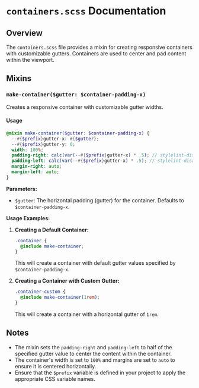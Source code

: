 # `containers.scss` Documentation

## Overview

The `containers.scss` file provides a mixin for creating responsive containers with customizable gutters. Containers are used to center and pad content within the viewport.

## Mixins

### `make-container($gutter: $container-padding-x)`

Creates a responsive container with customizable gutter widths.

#### Usage

```scss
@mixin make-container($gutter: $container-padding-x) {
  --#{$prefix}gutter-x: #{$gutter};
  --#{$prefix}gutter-y: 0;
  width: 100%;
  padding-right: calc(var(--#{$prefix}gutter-x) * .5); // stylelint-disable-line function-disallowed-list
  padding-left: calc(var(--#{$prefix}gutter-x) * .5); // stylelint-disable-line function-disallowed-list
  margin-right: auto;
  margin-left: auto;
}
```

**Parameters:**

- `$gutter`: The horizontal padding (gutter) for the container. Defaults to `$container-padding-x`.

**Usage Examples:**

1. **Creating a Default Container:**

   ```scss
   .container {
     @include make-container;
   }
   ```

   This will create a container with default gutter values specified by `$container-padding-x`.

2. **Creating a Container with Custom Gutter:**

   ```scss
   .container-custom {
     @include make-container(1rem);
   }
   ```

   This will create a container with a horizontal gutter of `1rem`.

## Notes

- The mixin sets the `padding-right` and `padding-left` to half of the specified gutter value to center the content within the container.
- The container's width is set to `100%` and margins are set to `auto` to ensure it is centered horizontally.
- Ensure that the `$prefix` variable is defined in your project to apply the appropriate CSS variable names.
